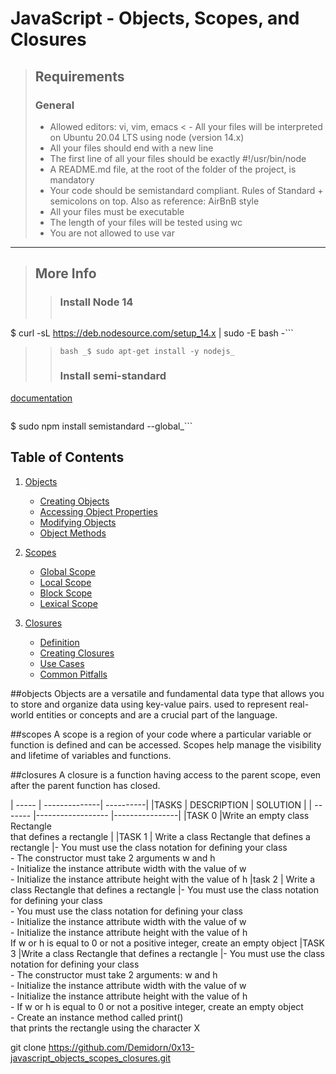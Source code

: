 # JavaScript - Objects, Scopes, and Closures

> ## Requirements
> ### General
>
> - Allowed editors: vi, vim, emacs
< - All your files will be interpreted on Ubuntu 20.04 LTS using node (version 14.x)
> - All your files should end with a new line
> - The first line of all your files should be exactly #!/usr/bin/node
> - A README.md file, at the root of the folder of the project, is mandatory
> - Your code should be semistandard compliant. Rules of Standard + <br>semicolons on top. Also as reference: AirBnB style
> - All your files must be executable
> - The length of your files will be tested using wc
> - You are not allowed to use var
>
---
> ## More Info
>> ### Install Node 14
>>  ```bash
$ curl -sL https://deb.nodesource.com/setup_14.x | sudo -E bash -```
>> ```bash _$ sudo apt-get install -y nodejs_```
>> ### Install semi-standard
[documentation](https://intranet.alxswe.com/rltoken/oc1-9XTUtCiIyZkdAFvoUQ)

>> ```bash
$ sudo npm install semistandard --global_```

## Table of Contents
1. [Objects](#objects)
   - [Creating Objects](#creating-objects)
   - [Accessing Object Properties](#accessing-object-properties)
   - [Modifying Objects](#modifying-objects)
   - [Object Methods](#object-methods)

2. [Scopes](#scopes)
   - [Global Scope](#global-scope)
   - [Local Scope](#local-scope)
   - [Block Scope](#block-scope)
   - [Lexical Scope](#lexical-scope)

3. [Closures](#closures)
   - [Definition](#definition)
   - [Creating Closures](#creating-closures)
   - [Use Cases](#use-cases)
   - [Common Pitfalls](#common-pitfalls)

##objects
Objects are a versatile and fundamental data type that allows you to store and organize data using key-value pairs. used to represent real-world entities or concepts and are a crucial part of the language. 

##scopes
A scope is a region of your code where a particular variable or function is defined and can be accessed. Scopes help manage the visibility and lifetime of variables and functions.

##closures
A closure is a function having access to the parent scope, even after the parent function has closed.


| ----- | --------------| ----------|
|TASKS | DESCRIPTION | SOLUTION |
| ------- |------------------ |----------------|
|TASK 0 |Write an empty class Rectangle <BR>that defines a rectangle |
|TASK 1 | Write a class Rectangle that defines a rectangle |- You must use the class notation for defining your class<br>- The constructor must take 2 arguments w and h<br>- Initialize the instance attribute width with the value of w<br>- Initialize the instance attribute height with the value of h
|task 2 | Write a class Rectangle that defines a rectangle |- You must use the class notation for defining your class<br>- You must use the class notation for defining your class<br>- Initialize the instance attribute width with the value of w<br>- Initialize the instance attribute height with the value of h<br>If w or h is equal to 0 or not a positive integer, create an empty object
|TASK 3 |Write a class Rectangle that defines a rectangle |- You must use the class notation for defining your class<br>- The constructor must take 2 arguments: w and h<br>- Initialize the instance attribute width with the value of w<br>- Initialize the instance attribute height with the value of h<br>- If w or h is equal to 0 or not a positive integer, create an empty object<br>- Create an instance method called print()<br>that prints the rectangle using the character X

git clone https://github.com/Demidorn/0x13-javascript_objects_scopes_closures.git
